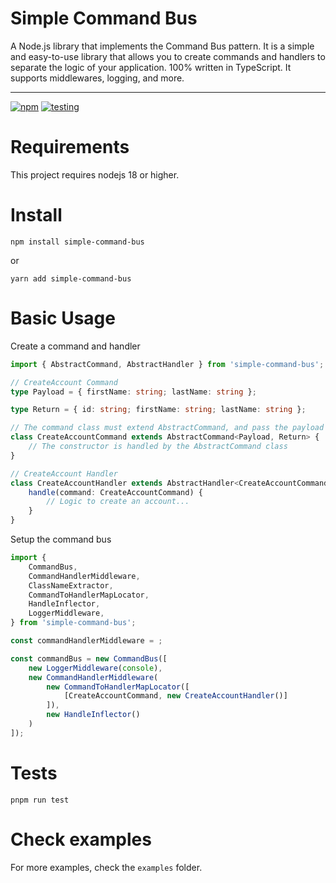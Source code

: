 # Simple Command Bus

A Node.js library that implements the Command Bus pattern. It is a simple and easy-to-use library that allows you to create commands and handlers to separate the logic of your application. 100% written in TypeScript. It supports middlewares, logging, and more.

<hr />

[![npm](https://badge.fury.io/js/simple-command-bus.svg)](https://badge.fury.io/js/simple-command-bus)
[![testing](https://github.com/erickjth/simple-command-bus/actions/workflows/ci.yml/badge.svg)](https://github.com/erickjth/simple-command-bus/actions)

# Requirements

This project requires nodejs 18 or higher.

# Install

`npm install simple-command-bus`

or

`yarn add simple-command-bus`

# Basic Usage

Create a command and handler

```ts
import { AbstractCommand, AbstractHandler } from 'simple-command-bus';

// CreateAccount Command
type Payload = { firstName: string; lastName: string };

type Return = { id: string; firstName: string; lastName: string };

// The command class must extend AbstractCommand, and pass the payload type and the return type
class CreateAccountCommand extends AbstractCommand<Payload, Return> {
	// The constructor is handled by the AbstractCommand class
}

// CreateAccount Handler
class CreateAccountHandler extends AbstractHandler<CreateAccountCommand> {
	handle(command: CreateAccountCommand) {
		// Logic to create an account...
	}
}
```

Setup the command bus

```ts
import {
	CommandBus,
	CommandHandlerMiddleware,
	ClassNameExtractor,
	CommandToHandlerMapLocator,
	HandleInflector,
	LoggerMiddleware,
} from 'simple-command-bus';

const commandHandlerMiddleware = ;

const commandBus = new CommandBus([
	new LoggerMiddleware(console),
	new CommandHandlerMiddleware(
		new CommandToHandlerMapLocator([
			[CreateAccountCommand, new CreateAccountHandler()]
		]),
		new HandleInflector()
	)
]);
```

# Tests

`pnpm run test`

# Check examples

For more examples, check the `examples` folder.

##
